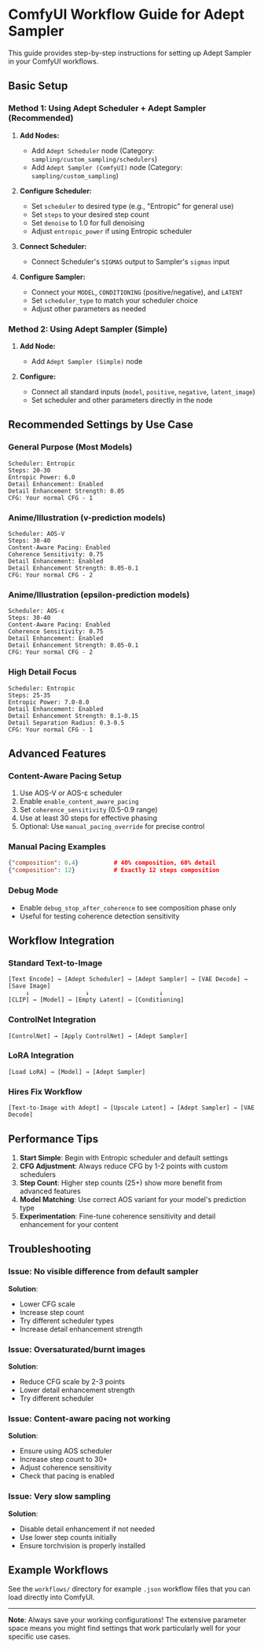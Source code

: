 # ComfyUI Workflow Guide for Adept Sampler

This guide provides step-by-step instructions for setting up Adept Sampler in your ComfyUI workflows.

## Basic Setup

### Method 1: Using Adept Scheduler + Adept Sampler (Recommended)

1. **Add Nodes:**
   - Add `Adept Scheduler` node (Category: `sampling/custom_sampling/schedulers`)
   - Add `Adept Sampler (ComfyUI)` node (Category: `sampling/custom_sampling`)

2. **Configure Scheduler:**
   - Set `scheduler` to desired type (e.g., "Entropic" for general use)
   - Set `steps` to your desired step count
   - Set `denoise` to 1.0 for full denoising
   - Adjust `entropic_power` if using Entropic scheduler

3. **Connect Scheduler:**
   - Connect Scheduler's `SIGMAS` output to Sampler's `sigmas` input

4. **Configure Sampler:**
   - Connect your `MODEL`, `CONDITIONING` (positive/negative), and `LATENT`
   - Set `scheduler_type` to match your scheduler choice
   - Adjust other parameters as needed

### Method 2: Using Adept Sampler (Simple)

1. **Add Node:**
   - Add `Adept Sampler (Simple)` node

2. **Configure:**
   - Connect all standard inputs (`model`, `positive`, `negative`, `latent_image`)
   - Set scheduler and other parameters directly in the node

## Recommended Settings by Use Case

### General Purpose (Most Models)
```
Scheduler: Entropic
Steps: 20-30
Entropic Power: 6.0
Detail Enhancement: Enabled
Detail Enhancement Strength: 0.05
CFG: Your normal CFG - 1
```

### Anime/Illustration (v-prediction models)
```
Scheduler: AOS-V
Steps: 30-40
Content-Aware Pacing: Enabled
Coherence Sensitivity: 0.75
Detail Enhancement: Enabled
Detail Enhancement Strength: 0.05-0.1
CFG: Your normal CFG - 2
```

### Anime/Illustration (epsilon-prediction models)
```
Scheduler: AOS-ε
Steps: 30-40
Content-Aware Pacing: Enabled
Coherence Sensitivity: 0.75
Detail Enhancement: Enabled
Detail Enhancement Strength: 0.05-0.1
CFG: Your normal CFG - 2
```

### High Detail Focus
```
Scheduler: Entropic
Steps: 25-35
Entropic Power: 7.0-8.0
Detail Enhancement: Enabled
Detail Enhancement Strength: 0.1-0.15
Detail Separation Radius: 0.3-0.5
CFG: Your normal CFG - 1
```

## Advanced Features

### Content-Aware Pacing Setup
1. Use AOS-V or AOS-ε scheduler
2. Enable `enable_content_aware_pacing` 
3. Set `coherence_sensitivity` (0.5-0.9 range)
4. Use at least 30 steps for effective phasing
5. Optional: Use `manual_pacing_override` for precise control

### Manual Pacing Examples
```json
{"composition": 0.4}          # 40% composition, 60% detail
{"composition": 12}           # Exactly 12 steps composition
```

### Debug Mode
- Enable `debug_stop_after_coherence` to see composition phase only
- Useful for testing coherence detection sensitivity

## Workflow Integration

### Standard Text-to-Image
```
[Text Encode] → [Adept Scheduler] → [Adept Sampler] → [VAE Decode] → [Save Image]
     ↓                ↓                    ↓
[CLIP] → [Model] → [Empty Latent] → [Conditioning]
```

### ControlNet Integration
```
[ControlNet] → [Apply ControlNet] → [Adept Sampler]
```

### LoRA Integration
```
[Load LoRA] → [Model] → [Adept Sampler]
```

### Hires Fix Workflow
```
[Text-to-Image with Adept] → [Upscale Latent] → [Adept Sampler] → [VAE Decode]
```

## Performance Tips

1. **Start Simple**: Begin with Entropic scheduler and default settings
2. **CFG Adjustment**: Always reduce CFG by 1-2 points with custom schedulers
3. **Step Count**: Higher step counts (25+) show more benefit from advanced features
4. **Model Matching**: Use correct AOS variant for your model's prediction type
5. **Experimentation**: Fine-tune coherence sensitivity and detail enhancement for your content

## Troubleshooting

### Issue: No visible difference from default sampler
**Solution**: 
- Lower CFG scale
- Increase step count
- Try different scheduler types
- Increase detail enhancement strength

### Issue: Oversaturated/burnt images
**Solution**:
- Reduce CFG scale by 2-3 points
- Lower detail enhancement strength
- Try different scheduler

### Issue: Content-aware pacing not working
**Solution**:
- Ensure using AOS scheduler
- Increase step count to 30+
- Adjust coherence sensitivity
- Check that pacing is enabled

### Issue: Very slow sampling
**Solution**:
- Disable detail enhancement if not needed
- Use lower step counts initially
- Ensure torchvision is properly installed

## Example Workflows

See the `workflows/` directory for example `.json` workflow files that you can load directly into ComfyUI.

---

**Note**: Always save your working configurations! The extensive parameter space means you might find settings that work particularly well for your specific use cases.